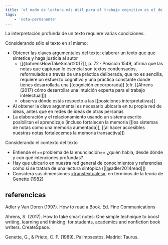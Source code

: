 ```yaml
---
title: 'el modo de lectura más útil para el trabajo cognitivo es el de la elaboración'
tags:
    - 'nota-permanente'
---
```

La interpretación profunda de un texto requiere varias condiciones.

Considerando sólo el texto en sí mismo:

- Obtener las claves argumentales del texto: elaborar un texto que que sintetice y haga justicia al autor
    - [[@ahrensHowTakeSmart2017]], p. 72 · Posición 1549, afirma que las notas que capturan lo esencial son textos condensados, reformulados a través de una práctica deliberada, que no es sencilla, requiere un esfuerzo cognitivo y una práctica constante donde tienes desarrollada una [[cognición encorporada]] (cfr. [[Ahrens (2017) cómo desarrollar una intuición experta para el trabajo intelectual]])
    - observa dónde estás respecto a las [[posiciones interpretativas]]
- Al obtener la clave argumental es necesario ubicarla en tu propia red de ideas, antes que en redes de ideas de otras personas
- La elaboración y el relacionamiento usando un sistema escrito posibilitan el aprendizaje (incluso fortalecen la memoria [[los sistemas de notas como una memoria aumentada]], [[al hacer accesibles nuestras notas fortalecemos la memoria transactiva]])

Considerando el contexto del texto

- Entiende el ==problema de la enunciación== ¿quién habla, desde dónde y con qué intenciones profundas?
- Hay que ubicarlo en nuestra red general de conocimientos y referencias como si se tratara de una lectura sintópica ([[@adler2014read]])
- Considera sus dimensiones [«transtextuales»](https://es.wikipedia.org/wiki/Transtextualidad), en términos de la teoría de  Genette (1982)

## referencicas

Adler y Van Doren (1997). How to read a Book. Ed. Fine Communications

Ahrens, S. (2017). How to take smart notes: One simple technique to boost writing, learning and thinking: for students, academics and nonfiction book writers. CreateSpace.

Genette, G., & Prieto, C. F. (1989). Palimpsestos. Madrid: Taurus.

